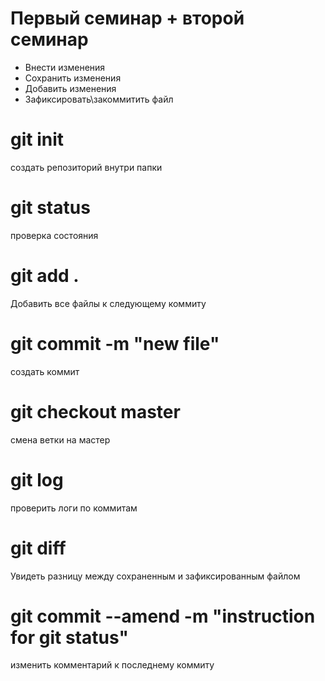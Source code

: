 # Первый семинар + второй семинар
* Внести изменения
* Сохранить изменения 
* Добавить изменения
* Зафиксировать\закоммитить файл

# git init
создать репозиторий внутри папки
# git status
проверка состояния
# git add .
Добавить все файлы к следующему коммиту
# git commit -m "new file"
создать коммит
# git checkout master
смена ветки на мастер
# git log
проверить логи по коммитам
# git diff
Увидеть разницу между сохраненным и зафиксированным файлом
# git commit --amend -m "instruction for git status"
изменить комментарий к последнему коммиту



